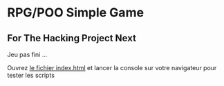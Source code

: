 # RPG/POO Simple Game
## For The Hacking Project Next

Jeu pas fini ...

Ouvrez  [le fichier index.html](index.html) et lancer la console sur votre navigateur pour tester les scripts

